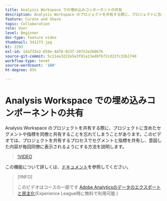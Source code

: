 ```yaml
---
title: Analysis Workspace での埋め込みコンポーネントの共有
description: Analysis Workspace のプロジェクトを共有する際に、プロジェクトに含めたセグメントや指標を同僚と共有することを忘れてしまうことがあります。このビデオでは、プロジェクトを共有するプロセスでセグメントと指標を共有し、意図した内容が毎回同僚に表示されるようにする方法を説明します。
feature: Curate and Share
topic: Collaboration
role: User
level: Beginner
doc-type: feature video
thumbnail: 341273.jpg
kt: 2295
exl-id: 14af33e2-659e-4d78-923f-20752e26067b
source-git-commit: 5c11ee3222e5e3f81a13ed8fbf2cd22fc32b1740
workflow-type: tm+mt
source-wordcount: '160'
ht-degree: 85%

---
```


# Analysis Workspace での埋め込みコンポーネントの共有

Analysis Workspace のプロジェクトを共有する際に、プロジェクトに含めたセグメントや指標を同僚と共有することを忘れてしまうことがあります。このビデオでは、プロジェクトを共有するプロセスでセグメントと指標を共有し、意図した内容が毎回同僚に表示されるようにする方法を説明します。

>[!VIDEO](https://video.tv.adobe.com/v/341273/?quality=12&learn=on)

この機能について詳しくは、[ドキュメント](https://experienceleague.adobe.com/docs/analytics/analyze/analysis-workspace/curate-share/curate.html?lang=ja)を参照してください。

>[!INFO]
>
> このビデオはコースの一部です [Adobe Analyticsのデータのエクスポートと民主化](https://experienceleague.adobe.com/?recommended=Analytics-A-1-2022.1.democratizing)(Experience League時に無料で利用可能 )